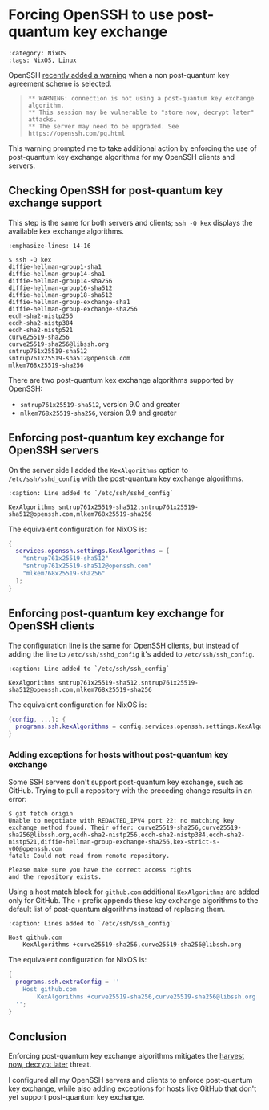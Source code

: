 <!-- vale off -->

# Forcing OpenSSH to use post-quantum key exchange

```{blogpost} 2025-08-16
:category: NixOS
:tags: NixOS, Linux
```

OpenSSH [recently added a warning](https://www.openssh.com/pq.html) when a
non post-quantum key agreement scheme is selected.

> ```text
> ** WARNING: connection is not using a post-quantum key exchange algorithm.
> ** This session may be vulnerable to "store now, decrypt later" attacks.
> ** The server may need to be upgraded. See https://openssh.com/pq.html
> ```

This warning prompted me to take additional action by enforcing the use of
post-quantum key exchange algorithms for my OpenSSH clients and servers.

## Checking OpenSSH for post-quantum key exchange support

This step is the same for both servers and clients; `ssh -Q kex` displays
the available kex exchange algorithms.

```{code-block} console
:emphasize-lines: 14-16

$ ssh -Q kex
diffie-hellman-group1-sha1
diffie-hellman-group14-sha1
diffie-hellman-group14-sha256
diffie-hellman-group16-sha512
diffie-hellman-group18-sha512
diffie-hellman-group-exchange-sha1
diffie-hellman-group-exchange-sha256
ecdh-sha2-nistp256
ecdh-sha2-nistp384
ecdh-sha2-nistp521
curve25519-sha256
curve25519-sha256@libssh.org
sntrup761x25519-sha512
sntrup761x25519-sha512@openssh.com
mlkem768x25519-sha256
```

There are two post-quantum kex exchange algorithms supported by OpenSSH:

- `sntrup761x25519-sha512`, version 9.0 and greater
- `mlkem768x25519-sha256`, version 9.9 and greater

## Enforcing post-quantum key exchange for OpenSSH servers

On the server side I added the `KexAlgorithms` option to `/etc/ssh/sshd_config`
with the post-quantum key exchange algorithms.

```{code-block} text
:caption: Line added to `/etc/ssh/sshd_config`

KexAlgorithms sntrup761x25519-sha512,sntrup761x25519-sha512@openssh.com,mlkem768x25519-sha256
```

The equivalent configuration for NixOS is:

```nix
{
  services.openssh.settings.KexAlgorithms = [
    "sntrup761x25519-sha512"
    "sntrup761x25519-sha512@openssh.com"
    "mlkem768x25519-sha256"
  ];
}
```

## Enforcing post-quantum key exchange for OpenSSH clients

The configuration line is the same for OpenSSH clients, but instead of
adding the line to `/etc/ssh/sshd_config` it's added to `/etc/ssh/ssh_config`.

```{code-block} text
:caption: Line added to `/etc/ssh/ssh_config`

KexAlgorithms sntrup761x25519-sha512,sntrup761x25519-sha512@openssh.com,mlkem768x25519-sha256
```

The equivalent configuration for NixOS is:

```nix
{config, ...}: {
  programs.ssh.kexAlgorithms = config.services.openssh.settings.KexAlgorithms;
}
```

### Adding exceptions for hosts without post-quantum key exchange

Some SSH servers don't support post-quantum key exchange, such as GitHub.
Trying to pull a repository with the preceding change results in an error:

```console
$ git fetch origin
Unable to negotiate with REDACTED_IPV4 port 22: no matching key exchange method found. Their offer: curve25519-sha256,curve25519-sha256@libssh.org,ecdh-sha2-nistp256,ecdh-sha2-nistp384,ecdh-sha2-nistp521,diffie-hellman-group-exchange-sha256,kex-strict-s-v00@openssh.com
fatal: Could not read from remote repository.

Please make sure you have the correct access rights
and the repository exists.
```

Using a host match block for `github.com` additional `KexAlgorithms` are added
only for GitHub.
The `+` prefix appends these key exchange algorithms to the default list of
post-quantum algorithms instead of replacing them.

```{code-block} text
:caption: Lines added to `/etc/ssh/ssh_config`

Host github.com
    KexAlgorithms +curve25519-sha256,curve25519-sha256@libssh.org
```

The equivalent configuration for NixOS is:

```nix
{
  programs.ssh.extraConfig = ''
    Host github.com
        KexAlgorithms +curve25519-sha256,curve25519-sha256@libssh.org
  '';
}
```

## Conclusion

Enforcing post-quantum key exchange algorithms mitigates the [harvest now, decrypt later](https://en.wikipedia.org/wiki/Harvest_now,_decrypt_later) threat.

I configured all my OpenSSH servers and clients to enforce post-quantum key exchange, while also adding exceptions for hosts like GitHub that don't yet support post-quantum key exchange.
